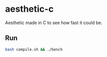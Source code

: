 # aesthetic-c
Aesthetic made in C to see how fast it could be.

## Run
```sh
bash compile.sh && ./bench
```
